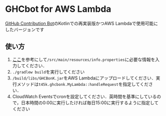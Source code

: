 # GHCbot for AWS Lambda
[GitHub Contribution Bot](https://github.com/T45K/GithubContributionBot)のKotlinでの再実装版かつAWS Lambdaで使用可能にしたバージョンです<br>

## 使い方
1. [ここ](https://github.com/T45K/GithubContributionBot)を参考にして`/src/main/resources/info.properties`に必要な情報を入力してください．
2. `./gradlew build`を実行してください
3. `/build/libs/GHCBonK.jar`をAWS Lambdaにアップロードしてください．実行メソッドは`t45k.ghcbonk.MyLambda::handleRequest`を指定してください．
4. CloudWatch Eventsでcronを設定してください．英時間を基準にしているので，日本時間の0:00に実行したければ毎日15:00に実行するように指定してください

